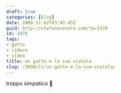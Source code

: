 ```yaml
---
draft: true
categories: [blog]
date: 2008-11-02T03:43:45Z
guid: http://stefanocecere.com/?p=1476
id: 1476
tags:
- gatto
- ridere
- video
title: Un gatto e la sua scatola
slug: /2008/11/un-gatto-e-la-sua-scatola/
---
```


troppo simpatico 🙂